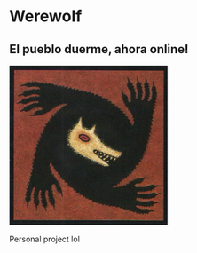 # Werewolf
## El pueblo duerme, ahora online!

![wolf](./src/assets/img/wolf.png)

Personal project lol